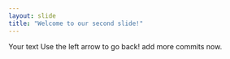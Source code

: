 ```yaml
---
layout: slide
title: "Welcome to our second slide!"
---
```

Your text
Use the left arrow to go back!
add more commits now.
